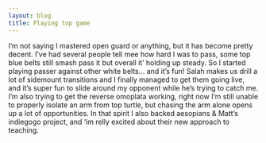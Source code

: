 ```yaml
---
layout: blog
title: Playing top game
---
```

I’m not saying I mastered open guard or anything, but it has become pretty decent. I’ve had several people tell mee how hard I was to pass, some top blue belts still smash pass it but overall it’ holding up steady. So I started playing passer against other white belts... and it’s fun!
Salah makes us drill a lot of sidemount transitions and I finally managed to get them going live, and it’s super fun to slide around my opponent while he’s trying to catch me.
I’m also trying to get the reverse omoplata working, right now I’m still unable to properly isolate an arm from top turtle, but chasing the arm alone opens up a lot of opportunities.
In that spirit I also backed aesopians & Matt’s indiegogo project, and ‘im relly excited about their new approach to teaching.